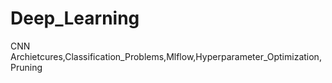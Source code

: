 # Deep_Learning
CNN Archietcures,Classification_Problems,Mlflow,Hyperparameter_Optimization,Pruning
